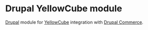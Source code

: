 Drupal YellowCube module
========================

[Drupal][] module for [YellowCube][] integration with
[Drupal Commerce][].

[Drupal]: https://www.drupal.org/
[Drupal Commerce]: https://drupalcommerce.org/
[YellowCube]: http://yellowcube.ch/
